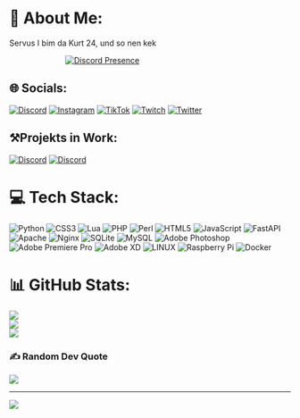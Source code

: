 # 💫 About Me:
Servus I bim da Kurt 24, und so nen kek

<a style="padding-left: 100px">[![Discord Presence](https://lanyard.cnrad.dev/api/477847062801547294)](https://discord.com/users/477847062801547294)</a>

## 🌐 Socials:
[![Discord](https://img.shields.io/badge/EnforceSystems-%237289DA.svg?logo=discord&logoColor=white)](htttps://discord.gg/TkGmnK7vCy)
[![Instagram](https://img.shields.io/badge/Instagram-%23E4405F.svg?logo=Instagram&logoColor=white)](https://instagram.com/kurthub_205) 
[![TikTok](https://img.shields.io/badge/TikTok-%23000000.svg?logo=TikTok&logoColor=white)](https://tiktok.com/@kurthub_205) 
[![Twitch](https://img.shields.io/badge/Twitch-%239146FF.svg?logo=Twitch&logoColor=white)](https://twitch.tv/kurthub)
[![Twitter](https://img.shields.io/badge/Twitter-%231DA1F2.svg?logo=Twitter&logoColor=white)](https://twitter.com/Kurthub205)

## ⚒️Projekts in Work:
[![Discord](https://img.shields.io/badge/EnforceSystems-%237289DA.svg?logo=discord&logoColor=white)](htttps://discord.gg/TkGmnK7vCy)
[![Discord](https://img.shields.io/badge/DisCix-%237289DA.svg?logo=discord&logoColor=white)](htttps://discord.gg/u7eCnxR4G9)



# 💻 Tech Stack:
![Python](https://img.shields.io/badge/python-3670A0?style=for-the-badge&logo=python&logoColor=ffdd54) 
![CSS3](https://img.shields.io/badge/css3-%231572B6.svg?style=for-the-badge&logo=css3&logoColor=white) 
![Lua](https://img.shields.io/badge/lua-%232C2D72.svg?style=for-the-badge&logo=lua&logoColor=white) 
![PHP](https://img.shields.io/badge/php-%23777BB4.svg?style=for-the-badge&logo=php&logoColor=white) 
![Perl](https://img.shields.io/badge/perl-%2339457E.svg?style=for-the-badge&logo=perl&logoColor=white) 
![HTML5](https://img.shields.io/badge/html5-%23E34F26.svg?style=for-the-badge&logo=html5&logoColor=white) 
![JavaScript](https://img.shields.io/badge/javascript-%23323330.svg?style=for-the-badge&logo=javascript&logoColor=%23F7DF1E) 
![FastAPI](https://img.shields.io/badge/FastAPI-005571?style=for-the-badge&logo=fastapi) 
![Apache](https://img.shields.io/badge/apache-%23D42029.svg?style=for-the-badge&logo=apache&logoColor=white) 
![Nginx](https://img.shields.io/badge/nginx-%23009639.svg?style=for-the-badge&logo=nginx&logoColor=white) 
![SQLite](https://img.shields.io/badge/sqlite-%2307405e.svg?style=for-the-badge&logo=sqlite&logoColor=white) 
![MySQL](https://img.shields.io/badge/mysql-%2300f.svg?style=for-the-badge&logo=mysql&logoColor=white) 
![Adobe Photoshop](https://img.shields.io/badge/adobephotoshop-%2331A8FF.svg?style=for-the-badge&logo=adobephotoshop&logoColor=white) 
![Adobe Premiere Pro](https://img.shields.io/badge/Adobe%20Premiere%20Pro-9999FF.svg?style=for-the-badge&logo=Adobe%20Premiere%20Pro&logoColor=white) 
![Adobe XD](https://img.shields.io/badge/Adobe%20XD-470137?style=for-the-badge&logo=Adobe%20XD&logoColor=#FF61F6) 
![LINUX](https://img.shields.io/badge/Linux-FCC624?style=for-the-badge&logo=linux&logoColor=black) 
![Raspberry Pi](https://img.shields.io/badge/-RaspberryPi-C51A4A?style=for-the-badge&logo=Raspberry-Pi) 
![Docker](https://img.shields.io/badge/docker-%230db7ed.svg?style=for-the-badge&logo=docker&logoColor=white)
# 📊 GitHub Stats:
![](https://github-readme-stats.vercel.app/api?username=Kurthub205&theme=dark&hide_border=false&include_all_commits=true&count_private=false)<br/>
![](https://github-readme-streak-stats.herokuapp.com/?user=Kurthub205&theme=dark&hide_border=false)<br/>
![](https://github-readme-stats.vercel.app/api/top-langs/?username=Kurthub205&theme=dark&hide_border=false&include_all_commits=true&count_private=false&layout=compact)

### ✍️ Random Dev Quote
![](https://quotes-github-readme.vercel.app/api?type=horizontal&theme=dark)


---
[![](https://visitcount.itsvg.in/api?id=Kurthub205&icon=1&color=1)](https://visitcount.itsvg.in)

